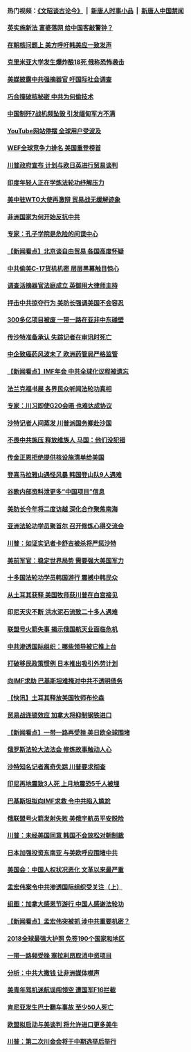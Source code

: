 #### 热门视频：[《文昭谈古论今》](https://github.com/gfw-breaker/wenzhao/blob/master/README.md?t=10171533) &nbsp;|&nbsp; [新唐人时事小品](https://github.com/gfw-breaker/ntdtv-comedy/blob/master/README.md?t=10171533) &nbsp;|&nbsp; [新唐人中国禁闻](https://github.com/gfw-breaker/ntdtv-news/blob/master/README.md?t=10171533)

#### [英实施新法 富婆落网 给中国客敲警钟？](../pages/nsc418/n10789908.md?t=10171533) 

#### [在朝核问题上 美方呼吁韩美应一致发声](../pages/nsc418/n10789196.md?t=10171533) 

#### [克里米亚大学发生爆炸酿18死 俄称恐怖袭击](../pages/nsc418/n10789770.md?t=10171533) 

#### [美媒披露中共强摘器官 吁国际社会调查](../pages/nsc418/n10789337.md?t=10171533) 

#### [巧合撞破核秘密 中共为何偷技术](../pages/nsc418/n10788217.md?t=10171533) 

#### [中国制歼7战机频坠毁 引发缅甸军方不满](../pages/nsc418/n10788418.md?t=10171533) 

#### [YouTube网站停摆 全球用户受波及](../pages/nsc418/n10788989.md?t=10171533) 

#### [WEF全球竞争力排名 美国重登榜首](../pages/nsc418/n10788605.md?t=10171533) 

#### [川普政府宣布 计划与欧日英进行贸易谈判](../pages/nsc418/n10788496.md?t=10171533) 

#### [印度年轻人正在学炼法轮功纾解压力](../pages/nsc418/n10787667.md?t=10171533) 

#### [美中驻WTO大使再激辩 贸易战无缓解迹象](../pages/nsc418/n10787893.md?t=10171533) 

#### [非洲国家为何开始反抗中共](../pages/nsc418/n10788253.md?t=10171533) 

#### [专家：孔子学院是危险的间谍中心](../pages/nsc418/n10746252.md?t=10171533) 

#### [【新闻看点】北京谈自由贸易 各国高度怀疑](../pages/nsc418/n10787737.md?t=10171533) 

#### [中共偷美C-17货机机密 层层黑幕触目惊心](../pages/nsc418/n10787673.md?t=10171533) 

#### [调查活摘器官法庭成立 英御用大律师主持](../pages/nsc418/n10787477.md?t=10171533) 

#### [抨击中共掠夺行为 美防长强调美国不会容忍](../pages/nsc418/n10787167.md?t=10171533) 

#### [300多亿项目被废 一带一路在亚非中东碰壁](../pages/nsc418/n10787144.md?t=10171533) 

#### [传沙特准备承认 失踪记者在审讯时死亡](../pages/nsc418/n10786900.md?t=10171533) 

#### [中企致癌药风波未了 欧洲药管局严格监管](../pages/nsc418/n10785912.md?t=10171533) 

#### [【新闻看点】IMF年会 中共全球化议程被遗忘](../pages/nsc418/n10785214.md?t=10171533) 

#### [法兰克福书展 各界民众听闻法轮功真相](../pages/nsc418/n10782900.md?t=10171533) 

#### [专家：川习即使G20会晤 也难达成协议](../pages/nsc418/n10785213.md?t=10171533) 

#### [沙特记者人间蒸发 川普派国务卿赴沙国](../pages/nsc418/n10785192.md?t=10171533) 

#### [不畏中共施压 释放维族人 马国：他们没犯错](../pages/nsc418/n10784464.md?t=10171533) 

#### [传金正恩拒绝提供核设施清单给美国](../pages/nsc418/n10784510.md?t=10171533) 

#### [登喜马拉雅山遇怪风暴 韩国登山队9人遇难](../pages/nsc418/n10784286.md?t=10171533) 

#### [谷歌内部资料泄更多“中国项目”信息](../pages/nsc418/n10783142.md?t=10171533) 

#### [美防长今年将二度访越 深化合作聚焦南海](../pages/nsc418/n10783067.md?t=10171533) 

#### [亚洲法轮功学员聚首尔 召开修炼心得交流会](../pages/nsc418/n10780294.md?t=10171533) 

#### [川普：如证实记者卡舒吉被杀将严惩沙特](../pages/nsc418/n10782611.md?t=10171533) 

#### [美前军官：稳定世界局势 需要强大美国军力](../pages/nsc418/n10781975.md?t=10171533) 

#### [十多国法轮功学员韩国游行 震撼中韩民众](../pages/nsc418/n10781244.md?t=10171533) 

#### [从土耳其获释 美国牧师获川普在白宫接见](../pages/nsc418/n10781786.md?t=10171533) 

#### [印尼天灾不断 洪水泥石流致二十多人遇难](../pages/nsc418/n10781733.md?t=10171533) 

#### [联盟号火箭失事 揭示俄国航天业面临危机](../pages/nsc418/n10781049.md?t=10171533) 

#### [中共渗透国际组织：哪些领导被它推上台](../pages/nsc418/n10780076.md?t=10171533) 

#### [打破移民政策惯例 日本推出吸引外劳计划](../pages/nsc418/n10780027.md?t=10171533) 

#### [向IMF求助 巴基斯坦难掩对中共不透明债务](../pages/nsc418/n10779334.md?t=10171533) 

#### [【快讯】土耳其释放美国牧师布伦森](../pages/nsc418/n10779530.md?t=10171533) 

#### [贸易战连锁效应 加拿大将抑制钢铁进口](../pages/nsc418/n10778999.md?t=10171533) 

#### [【新闻看点】一带一路再受挫 美日欧全球围堵](../pages/nsc418/n10777284.md?t=10171533) 

#### [俄罗斯法轮大法法会 修炼故事触动人心](../pages/nsc418/n10777123.md?t=10171533) 

#### [沙特知名记者离奇失踪 川普要求彻查](../pages/nsc418/n10777290.md?t=10171533) 

#### [印尼再地震致3人死 上月地震恐5千人被埋](../pages/nsc418/n10776842.md?t=10171533) 

#### [巴基斯坦拟向IMF求救 令中共陷入尴尬](../pages/nsc418/n10775275.md?t=10171533) 

#### [俄联盟号火箭发射失败 美俄宇航员平安脱险](../pages/nsc418/n10776805.md?t=10171533) 

#### [川普：未经美国同意 韩国不会放松对朝制裁](../pages/nsc418/n10776516.md?t=10171533) 

#### [日本加强投资东南亚 与美欧呼应围堵中共](../pages/nsc418/n10776420.md?t=10171533) 

#### [美国会：中国人权状况恶化 文革以来最严重](../pages/nsc418/n10775405.md?t=10171533) 

#### [孟宏伟案令中共渗透国际组织受关注（上）](../pages/nsc418/n10773407.md?t=10171533) 

#### [组图：加拿大感恩节游行 中国人感谢法轮功](../pages/nsc418/n10774602.md?t=10171533) 

#### [【新闻看点】孟宏伟突被抓 涉中共重要机密？](../pages/nsc418/n10774768.md?t=10171533) 

#### [2018全球最强大护照 免签190个国家和地区](../pages/nsc418/n10774785.md?t=10171533) 

#### [一带一路频受挫 塞拉利昂取消中资项目](../pages/nsc418/n10774667.md?t=10171533) 

#### [分析：中共大撒钱 让非洲媒体噤声](../pages/nsc418/n10772349.md?t=10171533) 

#### [美青年驾机迷航误闯领空 遭国军F16拦截](../pages/nsc418/n10774153.md?t=10171533) 

#### [肯尼亚发生巴士翻车事故 至少50人死亡](../pages/nsc418/n10774150.md?t=10171533) 

#### [欧盟拟启动与美谈判 将允许进口更多美牛](../pages/nsc418/n10773644.md?t=10171533) 

#### [川普：第二次川金会将于中期选举后举行](../pages/nsc418/n10773708.md?t=10171533) 

